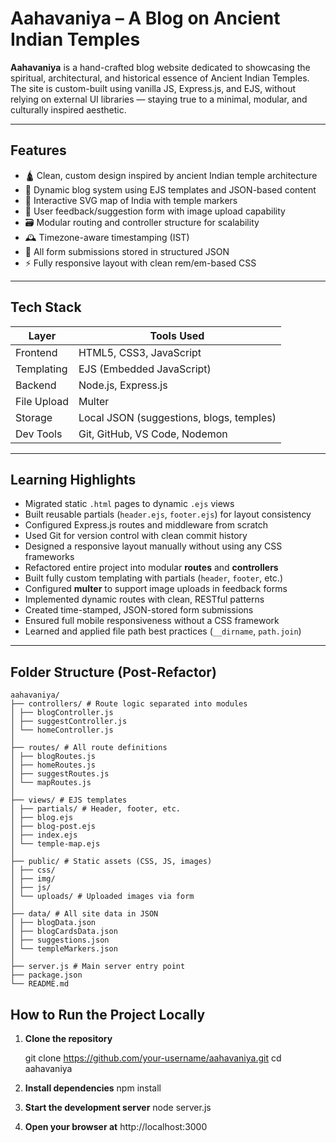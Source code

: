 # Aahavaniya – A Blog on Ancient Indian Temples

**Aahavaniya** is a hand-crafted blog website dedicated to showcasing the spiritual, architectural, and historical essence of Ancient Indian Temples. The site is custom-built using vanilla JS, Express.js, and EJS, without relying on external UI libraries — staying true to a minimal, modular, and culturally inspired aesthetic.

---

## Features

- 🛕 Clean, custom design inspired by ancient Indian temple architecture
- 📖 Dynamic blog system using EJS templates and JSON-based content
- 📍 Interactive SVG map of India with temple markers
- 📨 User feedback/suggestion form with image upload capability
- 🗃 Modular routing and controller structure for scalability
- 🕰 Timezone-aware timestamping (IST)
- 📁 All form submissions stored in structured JSON
- ⚡ Fully responsive layout with clean rem/em-based CSS

---

## Tech Stack

| Layer       | Tools Used                               |
| ----------- | ---------------------------------------- |
| Frontend    | HTML5, CSS3, JavaScript                  |
| Templating  | EJS (Embedded JavaScript)                |
| Backend     | Node.js, Express.js                      |
| File Upload | Multer                                   |
| Storage     | Local JSON (suggestions, blogs, temples) |
| Dev Tools   | Git, GitHub, VS Code, Nodemon            |

---

## Learning Highlights

- Migrated static `.html` pages to dynamic `.ejs` views
- Built reusable partials (`header.ejs`, `footer.ejs`) for layout consistency
- Configured Express.js routes and middleware from scratch
- Used Git for version control with clean commit history
- Designed a responsive layout manually without using any CSS frameworks
- Refactored entire project into modular **routes** and **controllers**
- Built fully custom templating with partials (`header`, `footer`, etc.)
- Configured **multer** to support image uploads in feedback forms
- Implemented dynamic routes with clean, RESTful patterns
- Created time-stamped, JSON-stored form submissions
- Ensured full mobile responsiveness without a CSS framework
- Learned and applied file path best practices (`__dirname`, `path.join`)

---

## Folder Structure (Post-Refactor)

```
aahavaniya/
├── controllers/ # Route logic separated into modules
│ ├── blogController.js
│ ├── suggestController.js
│ └── homeController.js
│
├── routes/ # All route definitions
│ ├── blogRoutes.js
│ ├── homeRoutes.js
│ ├── suggestRoutes.js
│ └── mapRoutes.js
│
├── views/ # EJS templates
│ ├── partials/ # Header, footer, etc.
│ ├── blog.ejs
│ ├── blog-post.ejs
│ ├── index.ejs
│ └── temple-map.ejs
│
├── public/ # Static assets (CSS, JS, images)
│ ├── css/
│ ├── img/
│ ├── js/
│ └── uploads/ # Uploaded images via form
│
├── data/ # All site data in JSON
│ ├── blogData.json
│ ├── blogCardsData.json
│ ├── suggestions.json
│ └── templeMarkers.json
│
├── server.js # Main server entry point
├── package.json
└── README.md
```

## How to Run the Project Locally

1. **Clone the repository**

   git clone https://github.com/your-username/aahavaniya.git
   cd aahavaniya

2. **Install dependencies**
   npm install

3. **Start the development server**
   node server.js

4. **Open your browser at**
   http://localhost:3000

